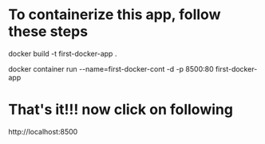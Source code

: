 # To containerize this app, follow these steps

docker build -t first-docker-app .

docker container run --name=first-docker-cont -d -p 8500:80 first-docker-app

# That's it!!! now click on following

http://localhost:8500
